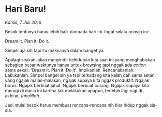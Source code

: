 # Hari Baru!

_Kamis, 7 Juli 2016_

Besok tentunya harus lebih baik daripada hari ini. Ingat selalu prinsip ini:

Dream it. Plan it. Do it.

Simpel aja sih tapi itu maknanya dalam banget ya.

Apalagi seakan-akan menyindir kehidupan kita saat ini yang menghabiskan sebagian besar waktunya hanya untuk browsing tapi nggak ada _action_ sama sekali. 'Dream it. Plan it. Do it': Impikanlah. Rencanakanlah. Lakukanlah. Simpel banget sih ya tapi terkadang kita kalah dah sama setan yang ngajak malas-malasan, ngajak supaya kita nggak produktif. Ngajak boros. Ngajak berbuat jahat. Ngajak berbuat curang. Ngajak supaya kita merugi di dunia ini karena tak melakukan apapun, terlebih lagi rugi di akhirat. _Innalillah..._

Jadi mulai besok harus membuat rencana-rencana nih biar hidup nggak sia-sia.